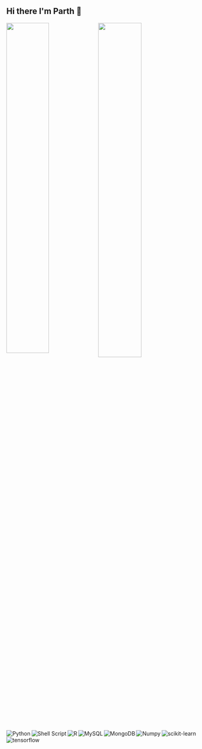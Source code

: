 ## Hi there I'm Parth 👋
<img align ='left' width = '47%' src ='https://github-readme-stats.vercel.app/api?username=PMAlik24&show_icons=true&theme=radical' />
<img align ='left' width = '47.3%' src ='https://github-readme-stats.vercel.app/api/top-langs/?username=Pmalik24&hide_progress=true)](https://github.com/anuraghazra/github-readme-stats' />

<img  align ='left' alt = 'Python' src = 'https://img.shields.io/badge/python-3670A0?style=for-the-badge&logo=python&logoColor=ffdd54' />
<img  align ='left' alt = 'Shell Script' src = https://img.shields.io/badge/shell_script-%23121011.svg?style=for-the-badge&logo=gnu-bash&logoColor=white />
<img  align ='left' alt = 'R' src = 'https://img.shields.io/badge/r-%23276DC3.svg?style=for-the-badge&logo=r&logoColor=white' />
<img  align ='left' alt = 'MySQL' src = 'https://img.shields.io/badge/mysql-%2300f.svg?style=for-the-badge&logo=mysql&logoColor=white' />
<img  align ='left' alt = 'MongoDB' src = 'https://img.shields.io/badge/MongoDB-%234ea94b.svg?style=for-the-badge&logo=mongodb&logoColor=white)' />
<img  align ='left' alt = 'Numpy' src = 'https://img.shields.io/badge/numpy-%23013243.svg?style=for-the-badge&logo=numpy&logoColor=white' />
<img  align ='left' alt = 'scikit-learn' src = 'https://img.shields.io/badge/scikit--learn-%23F7931E.svg?style=for-the-badge&logo=scikit-learn&logoColor=white' />
<img  align ='left' alt = 'tensorflow' src = 'https://img.shields.io/badge/TensorFlow-%23FF6F00.svg?style=for-the-badge&logo=TensorFlow&logoColor=white' />
